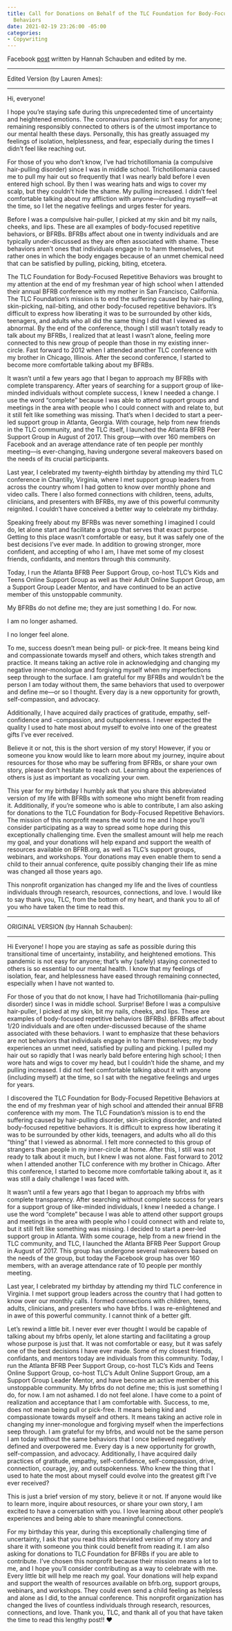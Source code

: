 ```yaml
---
title: Call for Donations on Behalf of the TLC Foundation for Body-Focused Repetitive
  Behaviors
date: 2021-02-19 23:26:00 -05:00
categories:
- Copywriting
---
```


Facebook [post](https://www.facebook.com/donate/224969042092814/224969075426144/) written by Hannah Schauben and edited by me.

---
Edited Version (by Lauren Ames):

---

Hi, everyone!

I hope you’re staying safe during this unprecedented time of uncertainty and heightened emotions. The coronavirus pandemic isn’t easy for anyone; remaining responsibly connected to others is of the utmost importance to our mental health these days. Personally, this has greatly assuaged my feelings of isolation, helplessness, and fear, especially during the times I didn’t feel like reaching out.

For those of you who don’t know, I’ve had trichotillomania (a compulsive hair-pulling disorder) since I was in middle school. Trichotillomania caused me to pull my hair out so frequently that I was nearly bald before I even entered high school. By then I was wearing hats and wigs to cover my scalp, but they couldn’t hide the shame. My pulling increased. I didn’t feel comfortable talking about my affliction with anyone––including myself––at the time, so I let the negative feelings and urges fester for years.

Before I was a compulsive hair-puller, I picked at my skin and bit my nails, cheeks, and lips. These are all examples of body-focused repetitive behaviors, or BFRBs. BFRBs affect about one in twenty individuals and are typically under-discussed as they are often associated with shame. These behaviors aren’t ones that individuals engage in to harm themselves, but rather ones in which the body engages because of an unmet chemical need that can be satisfied by pulling, picking, biting, etcetera.

The TLC Foundation for Body-Focused Repetitive Behaviors was brought to my attention at the end of my freshman year of high school when I attended their annual BFRB conference with my mother in San Francisco, California. The TLC Foundation’s mission is to end the suffering caused by hair-pulling, skin-picking, nail-biting, and other body-focused repetitive behaviors. It’s difficult to express how liberating it was to be surrounded by other kids, teenagers, and adults who all did the same thing I did that I viewed as abnormal. By the end of the conference, though I still wasn’t totally ready to talk about my BFRBs, I realized that at least I wasn’t alone, feeling more connected to this new group of people than those in my existing inner-circle. Fast forward to 2012 when I attended another TLC conference with my brother in Chicago, Illinois. After the second conference, I started to become more comfortable talking about my BFRBs.

It wasn’t until a few years ago that I began to approach my BFRBs with complete transparency. After years of searching for a support group of like-minded individuals without complete success, I knew I needed a change. I use the word “complete” because I was able to attend support groups and meetings in the area with people who I could connect with and relate to, but it still felt like something was missing. That’s when I decided to start a peer-led support group in Atlanta, Georgia. With courage, help from new friends in the TLC community, and the TLC itself, I launched the Atlanta BFRB Peer Support Group in August of 2017. This group––with over 160 members on Facebook and an average attendance rate of ten people per monthly meeting––is ever-changing, having undergone several makeovers based on the needs of its crucial participants.

Last year, I celebrated my twenty-eighth birthday by attending my third TLC conference in Chantilly, Virginia, where I met support group leaders from across the country whom I had gotten to know over monthly phone and video calls. There I also formed connections with children, teens, adults, clinicians, and presenters with BFRBs, my awe of this powerful community reignited. I couldn’t have conceived a better way to celebrate my birthday.

Speaking freely about my BFRBs was never something I imagined I could do, let alone start and facilitate a group that serves that exact purpose. Getting to this place wasn’t comfortable or easy, but it was safely one of the best decisions I’ve ever made. In addition to growing stronger, more confident, and accepting of who I am, I have met some of my closest friends, confidants, and mentors through this community.

Today, I run the Atlanta BFRB Peer Support Group, co-host TLC’s Kids and Teens Online Support Group as well as their Adult Online Support Group, am a Support Group Leader Mentor, and have continued to be an active member of this unstoppable community.

My BFRBs do not define me; they are just something I do. For now. 

I am no longer ashamed.

I no longer feel alone.

To me, success doesn’t mean being pull- or pick-free. It means being kind and compassionate towards myself and others, which takes strength and practice. It means taking an active role in acknowledging and changing my negative inner-monologue and forgiving myself when my imperfections seep through to the surface. I am grateful for my BFRBs and wouldn’t be the person I am today without them, the same behaviors that used to overpower and define me––or so I thought. Every day is a new opportunity for growth, self-compassion, and advocacy.

Additionally, I have acquired daily practices of gratitude, empathy, self-confidence and -compassion, and outspokenness. I never expected the quality I used to hate most about myself to evolve into one of the greatest gifts I’ve ever received.

Believe it or not, this is the short version of my story! However, if you or someone you know would like to learn more about my journey, inquire about resources for those who may be suffering from BFRBs, or share your own story, please don’t hesitate to reach out. Learning about the experiences of others is just as important as vocalizing your own.

This year for my birthday I humbly ask that you share this abbreviated version of my life with BFRBs with someone who might benefit from reading it. Additionally, if you’re someone who is able to contribute, I am also asking for donations to the TLC Foundation for Body-Focused Repetitive Behaviors. The mission of this nonprofit means the world to me and I hope you’ll consider participating as a way to spread some hope during this exceptionally challenging time. Even the smallest amount will help me reach my goal, and your donations will help expand and support the wealth of resources available on BFRB.org, as well as TLC’s support groups, webinars, and workshops. Your donations may even enable them to send a child to their annual conference, quite possibly changing their life as mine was changed all those years ago.

This nonprofit organization has changed my life and the lives of countless individuals through research, resources, connections, and love. I would like to say thank you, TLC, from the bottom of my heart, and thank you to all of you who have taken the time to read this.

---
ORIGINAL VERSION (by Hannah Schauben):

---

Hi Everyone! I hope you are staying as safe as possible during this transitional time of uncertainty, instability, and heightened emotions. This pandemic is not easy for anyone; that’s why (safely) staying connected to others is so essential to our mental health. I know that my feelings of isolation, fear, and helplessness have eased through remaining connected, especially when I have not wanted to.

For those of you that do not know, I have had Trichotillomania (hair-pulling disorder) since I was in middle school. Surprise! Before I was a compulsive hair-puller, I picked at my skin, bit my nails, cheeks, and lips. These are examples of body-focused repetitive behaviors (BFRBs). BFRBs affect about 1/20 individuals and are often under-discussed because of the shame associated with these behaviors. I want to emphasize that these behaviors are not behaviors that individuals engage in to harm themselves; my body experiences an unmet need, satisfied by pulling and picking. I pulled my hair out so rapidly that I was nearly bald before entering high school; I then wore hats and wigs to cover my head, but I couldn’t hide the shame, and my pulling increased. I did not feel comfortable talking about it with anyone (including myself) at the time, so I sat with the negative feelings and urges for years.  

I discovered the TLC Foundation for Body-Focused Repetitive Behaviors at the end of my freshman year of high school and attended their annual BFRB conference with my mom. The TLC Foundation’s mission is to end the suffering caused by hair-pulling disorder, skin-picking disorder, and related body-focused repetitive behaviors. It is difficult to express how liberating it was to be surrounded by other kids, teenagers, and adults who all do this “thing” that I viewed as abnormal. I felt more connected to this group of strangers than people in my inner-circle at home. After this, I still was not ready to talk about it much, but I knew I was not alone. Fast forward to 2012 when I attended another TLC conference with my brother in Chicago. After this conference, I started to become more comfortable talking about it, as it was still a daily challenge I was faced with.

It wasn’t until a few years ago that I began to approach my bfrbs with complete transparency. After searching without complete success for years for a support group of like-minded individuals, I knew I needed a change. I use the word “complete” because I was able to attend other support groups and meetings in the area with people who I could connect with and relate to, but it still felt like something was missing. I decided to start a peer-led support group in Atlanta. With some courage, help from a new friend in the TLC community, and TLC, I launched the Atlanta BFRB Peer Support Group in August of 2017. This group has undergone several makeovers based on the needs of the group, but today the Facebook group has over 160 members, with an average attendance rate of 10 people per monthly meeting.

Last year, I celebrated my birthday by attending my third TLC conference in Virginia. I met support group leaders across the country that I had gotten to know over our monthly calls. I formed connections with children, teens, adults, clinicians, and presenters who have bfrbs. I was re-enlightened and in awe of this powerful community. I cannot think of a better gift.

Let’s rewind a little bit. I never ever ever thought I would be capable of talking about my bfrbs openly, let alone starting and facilitating a group whose purpose is just that. It was not comfortable or easy, but it was safely one of the best decisions I have ever made. Some of my closest friends, confidants, and mentors today are individuals from this community. Today, I run the Atlanta BFRB Peer Support Group, co-host TLC’s Kids and Teens Online Support Group, co-host TLC’s Adult Online Support Group, am a Support Group Leader Mentor, and have become an active member of this unstoppable community. My bfrbs do not define me; this is just something I do, for now. I am not ashamed. I do not feel alone. I have come to a point of realization and acceptance that I am comfortable with. Success, to me, does not mean being pull or pick-free. It means being kind and compassionate towards myself and others. It means taking an active role in changing my inner-monologue and forgiving myself when the imperfections seep through. I am grateful for my bfrbs, and would not be the same person I am today without the same behaviors that I once believed negatively defined and overpowered me. Every day is a new opportunity for growth, self-compassion, and advocacy. Additionally, I have acquired daily practices of gratitude, empathy, self-confidence, self-compassion, drive, connection, courage, joy, and outspokenness. Who knew the thing that I used to hate the most about myself could evolve into the greatest gift I’ve ever received?

This is just a brief version of my story, believe it or not. If anyone would like to learn more, inquire about resources, or share your own story, I am excited to have a conversation with you. I love learning about other people’s experiences and being able to share meaningful connections.

For my birthday this year, during this exceptionally challenging time of uncertainty, I ask that you read this abbreviated version of my story and share it with someone you think could benefit from reading it. I am also asking for donations to TLC Foundation for BFRBs if you are able to contribute. I’ve chosen this nonprofit because their mission means a lot to me, and I hope you’ll consider contributing as a way to celebrate with me. Every little bit will help me reach my goal. Your donations will help expand and support the wealth of resources available on bfrb.org, support groups, webinars, and workshops. They could even send a child feeling as helpless and alone as I did, to the annual conference. This nonprofit organization has changed the lives of countless individuals through research, resources, connections, and love. Thank you, TLC, and thank all of you that have taken the time to read this lengthy post!! ❤ 
